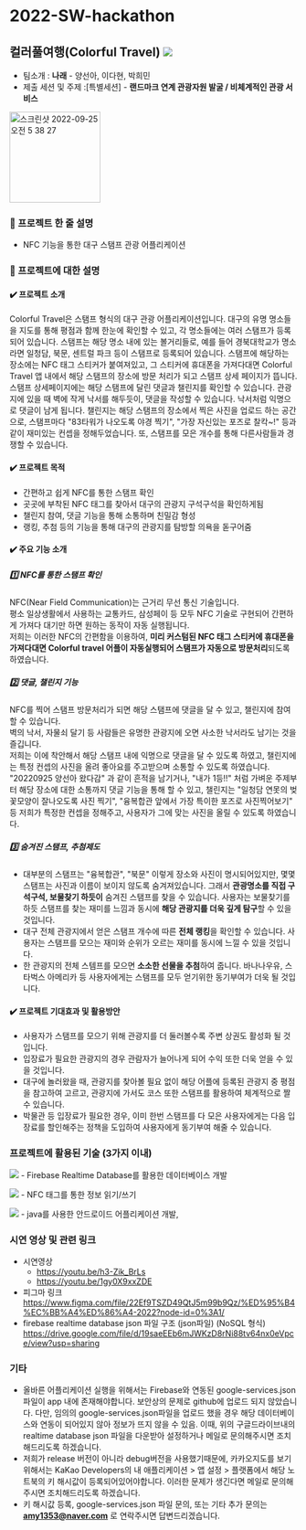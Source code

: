 # 2022-SW-hackathon
## 컬러풀여행(Colorful Travel) <a href="https://github.com/yang1318/2022-SW-hackathon"><img src="https://img.shields.io/badge/GitHub-000000?style=flat-square&logo=GitHub&logoColor=white"/></a>
- 팀소개 : **나래** - 양선아, 이다현, 박희민
- 제출 세션 및 주제 :[특별세션] - **랜드마크 연계 관광자원 발굴 / 비체계적인 관광 서비스**

<img width="159" alt="스크린샷 2022-09-25 오전 5 38 27" src="https://user-images.githubusercontent.com/63386322/192128210-20db1391-411c-4322-bd35-79953db7bf17.png">

  
### 🌈 프로젝트 한 줄 설명
  - NFC 기능을 통한 대구 스탬프 관광 어플리케이션
### 🌈 프로젝트에 대한 설명
#### ✔️ 프로젝트 소개
  
  Colorful Travel은 스탬프 형식의 대구 관광 어플리케이션입니다. 대구의 유명 명소들을 지도를 통해 평점과 함께 한눈에 확인할 수 있고, 각 명소들에는 여러 스탬프가 등록되어 있습니다. 스탬프는 해당 명소 내에 있는 볼거리들로, 예를 들어 경북대학교가 명소라면 일청담, 북문, 센트럴 파크 등이 스탬프로 등록되어 있습니다. 스탬프에 해당하는 장소에는 NFC 태그 스티커가 붙여져있고, 그 스티커에 휴대폰을 가져다대면 Colorful Travel 앱 내에서 해당 스탬프의 장소에 방문 처리가 되고 스탬프 상세 페이지가 뜹니다. 스탬프 상세페이지에는 해당 스탬프에 달린 댓글과 챌린지를 확인할 수 있습니다. 관광지에 있을 때 벽에 작게 낙서를 해두듯이, 댓글을 작성할 수 있습니다. 낙서처럼 익명으로 댓글이 남게 됩니다. 챌린지는 해당 스탬프의 장소에서 찍은 사진을 업로드 하는 공간으로, 스탬프마다 "83타워가 나오도록 야경 찍기", "가장 자신있는 포즈로 찰칵~!" 등과 같이 재미있는 컨셉을 정해두었습니다. 또, 스탬프를 모은 개수를 통해 다른사람들과 경쟁할 수 있습니다.   

#### ✔️ 프로젝트 목적

  - 간편하고 쉽게 NFC를 통한 스탬프 확인
  - 곳곳에 부착된 NFC 태그를 찾아서 대구의 관광지 구석구석을 확인하게됨
  - 챌린지 참여, 댓글 기능을 통해 소통하며 친밀감 형성
  - 랭킹, 추첨 등의 기능을 통해 대구의 관광지를 탐방할 의욕을 돋구어줌
  
#### ✔️ 주요 기능 소개

##### 1️⃣ NFC를 통한 스탬프 확인<br>
  NFC(Near Field Communication)는 근거리 무선 통신 기술입니다.<br>
  평소 일상생활에서 사용하는 교통카드, 삼성페이 등 모두 NFC 기술로 구현되어 간편하게 가져다 대기만 하면 원하는 동작이 자동 실행됩니다.<br>
  저희는 이러한 NFC의 간편함을 이용하여, **미리 커스텀된 NFC 태그 스티커에 휴대폰을 가져다대면 Colorful travel 어플이 자동실행되어 스탬프가 자동으로 방문처리**되도록 하였습니다.<br>  
##### 2️⃣ 댓글, 챌린지 기능<br>
  NFC를 찍어 스탬프 방문처리가 되면 해당 스탬프에 댓글을 달 수 있고, 챌린지에 참여할 수 있습니다.<br>
  벽의 낙서, 자물쇠 달기 등 사람들은 유명한 관광지에 오면 사소한 낙서라도 남기는 것을 즐깁니다.<br>
  저희는 이에 착안해서 해당 스탬프 내에 익명으로 댓글을 달 수 있도록 하였고, 챌린지에는 특정 컨셉의 사진을 올려 좋아요를 주고받으며 소통할 수 있도록 하였습니다. "20220925 양선아 왔다감" 과 같이 흔적을 남기거나, "내가 1등!!" 처럼 가벼운 주제부터 해당 장소에 대한 소통까지 댓글 기능을 통해 할 수 있고, 챌린지는 "일청담 연못의 벚꽃모양이 잘나오도록 사진 찍기", "융복합관 앞에서 가장 특이한 포즈로 사진찍어보기" 등 저희가 특정한 컨셉을 정해주고, 사용자가 그에 맞는 사진을 올릴 수 있도록 하였습니다.<br>
##### 3️⃣ 숨겨진 스탬프, 추첨제도<br>
  - 대부분의 스탬프는 "융복합관", "북문" 이렇게 장소와 사진이 명시되어있지만, 몇몇 스탬프는 사진과 이름이 보이지 않도록 숨겨져있습니다. 그래서 **관광명소를 직접 구석구석, 보물찾기 하듯이** 숨겨진 스탬프를 찾을 수 있습니다. 사용자는 보물찾기를 하듯 스탬프를 찾는 재미를 느낌과 동시에 **해당 관광지를 더욱 깊게 탐구**할 수 있을 것입니다.<br>
  - 대구 전체 관광지에서 얻은 스탬프 개수에 따른 **전체 랭킹**을 확인할 수 있습니다. 사용자는 스탬프를 모으는 재미와 순위가 오르는 재미를 동시에 느낄 수 있을 것입니다.<br>
  - 한 관광지의 전체 스템프를 모으면 **소소한 선물을 추첨**하여 줍니다. 바나나우유, 스타벅스 아메리카 등 사용자에게는 스탬프를 모두 얻기위한 동기부여가 더욱 될 것입니다.<br>
 #### ✔️ 프로젝트 기대효과 및 활용방안

  - 사용자가 스탬프를 모으기 위해 관광지를 더 둘러볼수록 주변 상권도 활성화 될 것입니다.<br>
  - 입장료가 필요한 관광지의 경우 관람자가 늘어나게 되어 수익 또한 더욱 얻을 수 있을 것입니다.<br>
  - 대구에 놀러왔을 때, 관광지를 찾아볼 필요 없이 해당 어플에 등록된 관광지 중 평점을 참고하여 고르고, 관광지에 가서도 코스 또한 스탬프를 활용하여 체계적으로 짤 수 있습니다.<br>
  - 박물관 등 입장료가 필요한 경우, 이미 한번 스탬프를 다 모은 사용자에게는 다음 입장료를 할인해주는 정책을 도입하여 사용자에게 동기부여 해줄 수 있습니다.<br>

### 프로젝트에 활용된 기술 (3가지 이내)

<img src="https://img.shields.io/badge/Firebase-FFCA28?style=flat-square&logo=firebase&logoColor=white"/> - Firebase Realtime Database를 활용한 데이터베이스 개발

<img src="https://img.shields.io/badge/NFC-000080?style=flat-square&logo=NFC&logoColor=white"/> - NFC 태그를 통한 정보 읽기/쓰기

<img src="https://img.shields.io/badge/AndroidStudio-0c70f2?style=flat-square&logo=AndroidStudio&logoColor=92b8b1"/> - java를 사용한 안드로이드 어플리케이션 개발,

### 시연 영상 및 관련 링크
- 시연영상
  - https://youtu.be/h3-Zik_BrLs
  - https://youtu.be/1gy0X9xxZDE
- 피그마 링크<br>
  https://www.figma.com/file/22Ef9TSZD49QtJ5m99b9Qz/%ED%95%B4%EC%BB%A4%ED%86%A4-2022?node-id=0%3A1/  
- firebase realtime database json 파일 구조 (json파일) (NoSQL 형식)<br>
  https://drive.google.com/file/d/19saeEEb6mJWKzD8rNi88tv64nx0eVpce/view?usp=sharing
### 기타
  - 올바른 어플리케이션 실행을 위해서는 Firebase와 연동된 google-services.json 파일이 app 내에 존재해야합니다. 보안상의 문제로 github에 업로드 되지 않았습니다. 다만, 임의의 google-services.json파일을 업로드 했을 경우 해당 데이터베이스와 연동이 되어있지 않아 정보가 뜨지 않을 수 있음. 이때, 위의 구글드라이브내의 realtime database json 파일을 다운받아 설정하거나 메일로 문의해주시면 조치해드리도록 하겠습니다.
  - 저희가 release 버전이 아니라 debug버전을 사용했기때문에, 카카오지도를 보기 위해서는 KaKao Developers의 내 애플리케이션 > 앱 설정 > 플랫폼에서 해당 노트북의 키 해시값이 등록되어있어야합니다. 이러한 문제가 생긴다면 메일로 문의해주시면 조치해드리도록 하겠습니다.
  - 키 해시값 등록, google-services.json 파일 문의, 또는 기타 추가 문의는 **amy1353@naver.com** 로 연락주시면 답변드리겠습니다.
